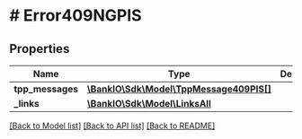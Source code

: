 # # Error409NGPIS

## Properties

Name | Type | Description | Notes
------------ | ------------- | ------------- | -------------
**tpp_messages** | [**\BankIO\Sdk\Model\TppMessage409PIS[]**](TppMessage409PIS.md) |  | [optional] 
**_links** | [**\BankIO\Sdk\Model\LinksAll**](LinksAll.md) |  | [optional] 

[[Back to Model list]](../../README.md#documentation-for-models) [[Back to API list]](../../README.md#documentation-for-api-endpoints) [[Back to README]](../../README.md)


